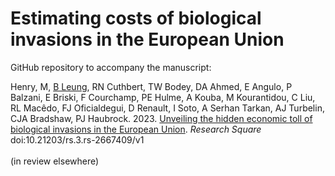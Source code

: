 # Estimating costs of biological invasions in the European Union
GitHub repository to accompany the manuscript:

Henry, M, <a href="https://github.com/LeungEcoLab/">B Leung</a>, RN Cuthbert, TW Bodey, DA Ahmed, E Angulo, P Balzani, E Briski, F Courchamp, PE Hulme, A Kouba, M Kourantidou, C Liu, RL Macêdo, FJ Oficialdegui, D Renault, I Soto, A Serhan Tarkan, AJ Turbelin, CJA Bradshaw, PJ Haubrock. 2023. <a href="http://doi.org/10.21203/rs.3.rs-2667409/v1">Unveiling the hidden economic toll of biological invasions in the European Union</a>. <em>Research Square</em> doi:10.21203/rs.3.rs-2667409/v1
<br>
<br>
(in review elsewhere)
